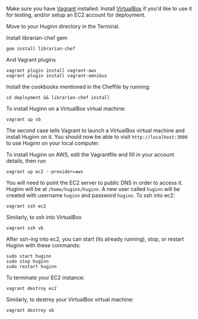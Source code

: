 Make sure you have [Vagrant](http://www.vagrantup.com/) installed.  Install [VirtualBox](https://www.virtualbox.org/) if you'd like to use it for testing, and/or setup an EC2 account for deployment.

Move to your Huginn directory in the Terminal.

Install librarian-chef gem

    gem install librarian-chef

And Vagrant plugins

    vagrant plugin install vagrant-aws
    vagrant plugin install vagrant-omnibus

Install the cookbooks mentioned in the Cheffile by running:

    cd deployment && librarian-chef install

To install Huginn on a VirtualBox virtual machine:

    vagrant up vb

The second case tells Vagrant to launch a VirtualBox virtual machine and install Huginn on it. You should now be able to visit `http://localhost:3000` to use Huginn on your local computer.

To install Huginn on AWS, edit the Vagrantfile and fill in your account details, then run

    vagrant up ec2 --provider=aws

You will need to point the EC2 server to public DNS in order to access it. Huginn will be at `/home/huginn/huginn`. A new user called `huginn` will be created with username `huginn` and password `huginn`. To ssh into ec2: 

    vagrant ssh ec2

Similarly, to ssh into VirtualBox

    vagrant ssh vb
    
After ssh-ing into ec2, you can start (its already running), stop, or restart Huginn with these commands:
    
    sudo start huginn
    sudo stop huginn
    sudo restart huginn

To terminate your EC2 instance:

    vagrant destroy ec2

Similarly, to destroy your VirtualBox virtual machine:

    vagrant destroy vb